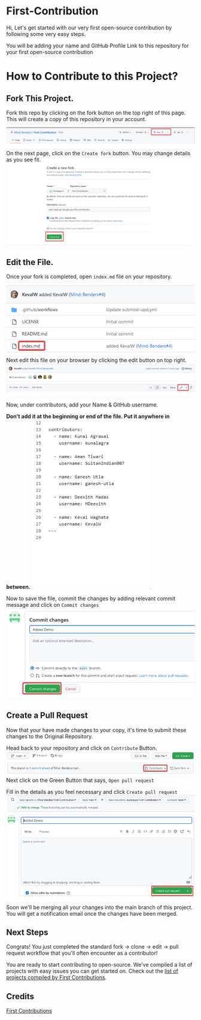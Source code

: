 # First-Contribution

Hi, Let's get started with our very first open-source contribution by following some very easy steps.

You will be adding your name and GitHub Profile Link to this repository for your first open-source contribution


# How to Contribute to this Project?

## Fork This Project.

Fork this repo by clicking on the fork button on the top right of this page. This will create a copy of this repository in your account.

![Fork Repo](Images/fork.png)

On the next page, click on the `Create fork` button. You may change details as you see fit.
![Create Fork](Images/creat-fork.png)

## Edit the File.

Once your fork is completed, open `index.md` file on your repository.

![Open Index](Images/index.png)
Next edit this file on your browser by clicking the edit button on top right.
![Edit Index](Images/edit-file.png)

Now, under contributors, add your Name & GitHub username.

**Don't add it at the beginning or end of the file. Put it anywhere in between.**
![Add Your Details](Images/add-details.gif)

Now to save the file, commit the changes by adding relevant commit message and click on `Commit changes`
![Commit](Images/commit.png)

## Create a Pull Request

Now that your have made changes to your copy, it's time to submit these changes to the Original Repository.

Head back to your repository and click on `Contribute` Button.
![Contribute](Images/contribute.png)
Next click on the Green Button that says, `Open pull request`

Fill in the details as you feel necessary and click `Create pull request`
![Contribute](Images/create-pr.png)

Soon we'll be merging all your changes into the main branch of this project. You will get a notification email once the changes have been merged.

## Next Steps

Congrats! You just completed the standard fork -> clone -> edit -> pull request workflow that you'll often encounter as a contributor!

You are ready to start contributing to open-source. We've compiled a list of projects with easy issues you can get started on. Check out the [list of projects compiled by First Contributions](https://firstcontributions.github.io/#project-list).

## Credits

[First Contributions](https://github.com/firstcontributions/first-contributions)
